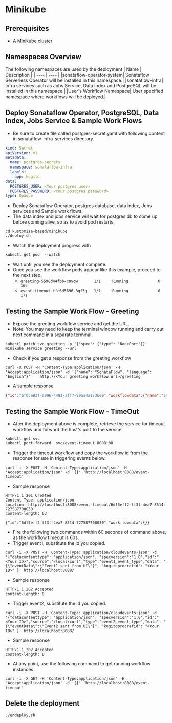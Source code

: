 # Minikube

## Prerequisites
* A Minikube cluster

## Namespaces Overview
The following namespaces are used by the deployment
| Name | Description |
| ---- | ---- |
|sonataflow-operator-system| Sonataflow Serverless Operator will be installed in this namespace.|
|sonataflow-infra| Infra services such as Jobs Service, Data Index and PostgreSQL will be installed in this namespace.|
|User's Workflow Namespace| User specified namespace where workflows will be deployed.|

## Deploy Sonataflow Operator, PostgreSQL, Data Index, Jobs Service & Sample Work Flows
* Be sure to create file called postgres-secret.yaml with following content in sonataflow-infra-services directory.
```yaml
kind: Secret
apiVersion: v1
metadata:
  name: postgres-secrets
  namespace: sonataflow-infra
  labels: 
    app: kogito
data:
  POSTGRES_USER: <Your postgres user>
  POSTGRES_PASSWORD: <Your postgres password>
type: Opaque
```
* Deploy Sonataflow Operator, postgres database, data index, Jobs services and Sample work flows.
* The data index and jobs service will wait for postgres db to come up before coming alive, so as to avoid pod restarts.
```shell
cd kustomize-based/minikube
./deploy.sh
```
* Watch the deployment progress with
```shell
kubectl get pod  --watch
```
* Wait until you see the deployment complete.
* Once you see the workflow pods appear like this example, proceed to the next step. 
    * `greeting-5598d44fbb-cnvqw       1/1     Running             0          16s`
    * `event-timeout-ffc6d5696-8qf5g   1/1     Running             0          17s`

## Testing the Sample Work Flow - Greeting
* Expose the greeting workflow service and get the URL. 
* Note: You may need to keep the terminal window running and carry out next command in a separate terminal.
```shell
kubectl patch svc greeting -p '{"spec": {"type": "NodePort"}}'
minikube service greeting --url
```

* Check if you get a response from the greeting workflow 
```shell
curl -X POST -H 'Content-Type:application/json' -H 'Accept:application/json' -d '{"name": "SonataFlow", "language": "English"}'    http://<Your greeting workflow url>/greeting
```

* A sample response
```json
{"id":"bf05e03f-a996-4482-aff7-89aa4a173be9","workflowdata":{"name":"SonataFlow","language":"English","greeting":"Hello from JSON Workflow, "}}
```

## Testing the Sample Work Flow - TimeOut
* After the deployment above is complete, retrieve the service for timeout workflow and forward the host's port to the service
```shell
kubectl get svc
kubectl port-forward  svc/event-timeout 8088:80
```

* Trigger the timeout workflow and copy the workflow id from the response for use in triggering events below.
```shell
curl -i -X POST -H 'Content-Type:application/json' -H 'Accept:application/json' -d '{}' 'http://localhost:8088/event-timeout'
```

* Sample response
```shell
HTTP/1.1 201 Created
Content-Type: application/json
Location: http://localhost:8088/event-timeout/6df5eff2-ff3f-4ea7-8514-727587700030
content-length: 63

{"id":"6df5eff2-ff3f-4ea7-8514-727587700030","workflowdata":{}}
```

* Fire the following two commands within 60 seconds of command above, as the workflow timeout is 60s. 
* Trigger event1, substitute the id you copied.
```shell
curl -i -X POST -H 'Content-Type: application/cloudevents+json' -d '{"datacontenttype": "application/json", "specversion":"1.0","id":"<Your ID>","source":"/local/curl","type":"event1_event_type","data": "{\"eventData\":\"Event1 sent from UI\"}", "kogitoprocrefid": "<Your ID>" }' http://localhost:8088/
```

* Sample response
```shell
HTTP/1.1 202 Accepted
content-length: 0
```

* Trigger event2, substitute the id you copied.
```shell
curl -i -X POST -H 'Content-Type: application/cloudevents+json' -d '{"datacontenttype": "application/json", "specversion":"1.0","id":"<Your ID>","source":"/local/curl","type":"event2_event_type","data": "{\"eventData\":\"Event2 sent from UI\"}", "kogitoprocrefid": "<Your ID>" }' http://localhost:8088/
```

* Sample response
```shell
HTTP/1.1 202 Accepted
content-length: 0
```

* At any point, use the following command to get running workflow instances
```shell
curl -i -X GET -H 'Content-Type:application/json' -H 'Accept:application/json' -d '{}' 'http://localhost:8088/event-timeout'
```

## Delete the deployment
```shell
./undeploy.sh
```